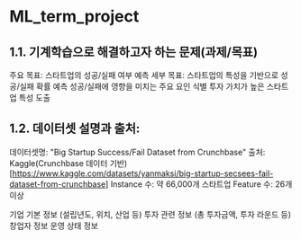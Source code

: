 # ML_term_project

## 1.1. 기계학습으로 해결하고자 하는 문제(과제/목표)

주요 목표: 스타트업의 성공/실패 여부 예측
세부 목표:
스타트업의 특성을 기반으로 성공/실패 확률 예측
성공/실패에 영향을 미치는 주요 요인 식별
투자 가치가 높은 스타트업 특성 도출



## 1.2. 데이터셋 설명과 출처:

데이터셋명: "Big Startup Success/Fail Dataset from Crunchbase"
출처: Kaggle(Crunchbase 데이터 기반)[https://www.kaggle.com/datasets/yanmaksi/big-startup-secsees-fail-dataset-from-crunchbase]
Instance 수: 약 66,000개 스타트업
Feature 수: 26개 이상

기업 기본 정보 (설립년도, 위치, 산업 등)
투자 관련 정보 (총 투자금액, 투자 라운드 등)
창업자 정보
운영 상태 정보

